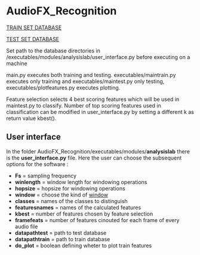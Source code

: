 # AudioFX_Recognition

[TRAIN SET DATABASE](https://drive.google.com/open?id=1O-mknCcecjtjRaeVAByxE91e5WFRzXLq)

[TEST SET DATABASE](https://drive.google.com/open?id=1jKyQA0UR4X2FsTq4ugXZaM8vCet6dPoG)

Set path to the database directories in /executables/modules/analysislab/user_interface.py before executing on a machine

main.py executes both training and testing. executables/maintrain.py executes only training and executables/maintest.py only testing, executables/plotfeatures.py executes plotting.

Feature selection selects 4 best scoring features which will be used in maintest.py to classify. Number of top scoring features used in classification can be modified in user_interface.py by setting a different k as return value kbest().

## User interface 

In the folder AudioFX_Recognition/executables/modules/**analysislab** there is the **user_interface.py** file.
Here the user can choose the subsequent options for the software :

- **Fs** = sampling frequency
- **winlength** = window length for windowing operations
- **hopsize** = hopsize for windowing operations
- **window** = choose the kind of [window](https://docs.scipy.org/doc/scipy/reference/generated/scipy.signal.get_window.html)
- **classes** = names of the classes to distinguish 
- **featuresnames** = names of the calculated features
- **kbest** = number of features chosen by feature selection
- **framefeats** = number of features cinouted for each frame of every audio file
- **datapathtest** = path to test database
- **datapathtrain** = path to train database
- **do_plot**  = boolean defining wheter to plot train features

